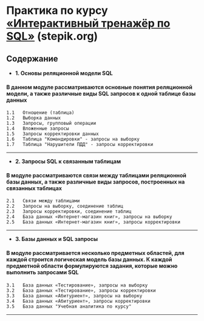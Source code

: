 # Практика по курсу <a href="https://stepik.org/course/63054/info">«Интерактивный тренажёр по SQL»</a> (stepik.org)

## Содержание
  
* **1. Основы реляционной модели SQL**
#### В данном модуле рассматриваются основные понятия реляционной модели, а также различные виды SQL запросов к одной таблице базы данных  
    1.1   Отношение (таблица)  
    1.2   Выборка данных  
    1.3   Запросы, групповый операции  
    1.4   Вложенные запросы  
    1.5   Запросы корректировки данных  
    1.6   Таблица "Командировки" - запросы на выборку  
    1.7   Таблица "Нарушители ПДД" - запросы корректировки
  
---

* **2. Запросы SQL к связанным таблицам**
#### В модуле рассматриваются связи между таблицами реляционной базы данных, а также различные виды запросов, построенных на связанных таблицах  
    2.1   Связи между таблицами  
    2.2   Запросы на выборку, соединение таблиц  
    2.3   Запросы корректировки, соединение таблиц  
    2.4   База данных «Интернет-магазин книг», запросы на выборку  
    2.5   База данных «Интернет-магазин книг», запросы корректировки
  
---

* **3. Базы данных и SQL запросы**
#### В модуле рассматривается несколько предметных областей, для каждой строится логическая модель базы данных. К каждой предметной области формулируются задания, которые можно выполнить запросами SQL
    3.1   База данных «Тестирование», запросы на выборку  
    3.2   База данных «Тестирование», запросы корректировки  
    3.3   База данных «Абитуриент», запросы на выборку  
    3.4   База данных «Абитуриент», запросы корректировки  
    3.5   База данных "Учебная аналитика по курсу"
  
---
